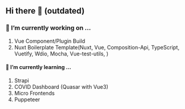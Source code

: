 ## Hi there 👋  (outdated)

### 🔭 I’m currently working on ...
 1. Vue Component/Plugin Build
 2. Nuxt Boilerplate Template(Nuxt, Vue, Composition-Api, TypeScript, Vuetify, Wdio, Mocha, Vue-test-utils, )

#### 🌱 I’m currently learning ...
 1. Strapi
 2. COVID Dashboard (Quasar with Vue3)
 3. Micro Frontends
 4. Puppeteer
 
<!--
**piyush-ezee/piyush-ezee** is a ✨ _special_ ✨ repository because its `README.md` (this file) appears on your GitHub profile.

Here are some ideas to get you started:

- 👯 I’m looking to collaborate on ...
- 🤔 I’m looking for help with ...
- 💬 Ask me about ...
- 📫 How to reach me: ...
- 😄 Pronouns: ...
- ⚡ Fun fact: ...
-->
